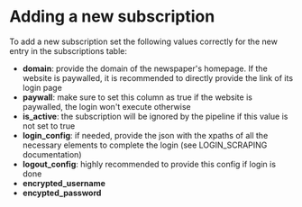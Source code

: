 # Adding a new subscription

To add a new subscription set the following values correctly for the new entry in the subscriptions table:
* **domain**: provide the domain of the newspaper's homepage. If the website is paywalled, it is recommended to directly provide the link of its login page
* **paywall**: make sure to set this column as true if the website is paywalled, the login won't execute otherwise
* **is_active**: the subscription will be ignored by the pipeline if this value is not set to true
* **login_config**: if needed, provide the json with the xpaths of all the necessary elements to complete the login (see LOGIN_SCRAPING documentation)
* **logout_config**: highly recommended to provide this config if login is done
* **encrypted_username**
* **encypted_password**
